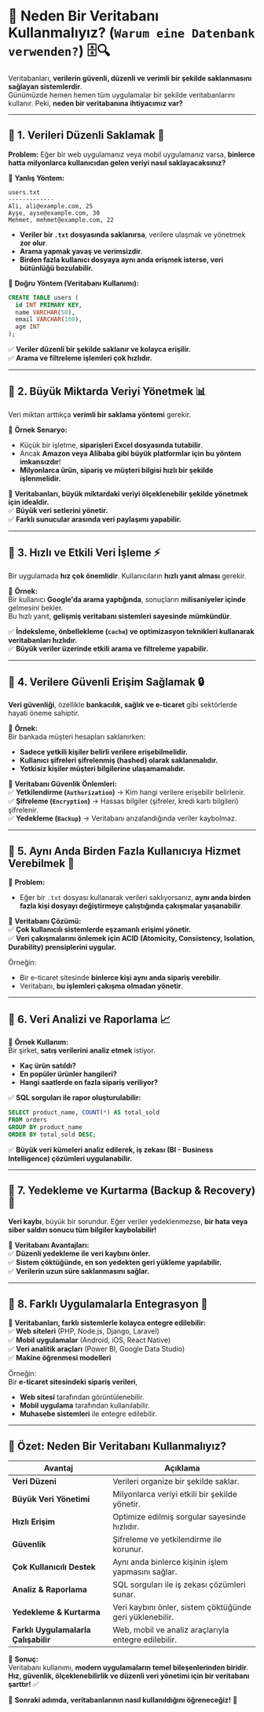 # **📌 Neden Bir Veritabanı Kullanmalıyız? (`Warum eine Datenbank verwenden?`)** 🗄️🔍  

Veritabanları, **verilerin güvenli, düzenli ve verimli bir şekilde saklanmasını sağlayan sistemlerdir**.  
Günümüzde hemen hemen tüm uygulamalar bir şekilde veritabanlarını kullanır. Peki, **neden bir veritabanına ihtiyacımız var?**  

---

## **🔹 1. Verileri Düzenli Saklamak** 📁  
**Problem:** Eğer bir web uygulamanız veya mobil uygulamanız varsa, **binlerce hatta milyonlarca kullanıcıdan gelen veriyi nasıl saklayacaksınız?**  

📌 **Yanlış Yöntem:**  
```plaintext
users.txt
-------------
Ali, ali@example.com, 25
Ayşe, ayse@example.com, 30
Mehmet, mehmet@example.com, 22
```
- **Veriler bir `.txt` dosyasında saklanırsa**, verilere ulaşmak ve yönetmek **zor olur**.
- **Arama yapmak yavaş ve verimsizdir**.
- **Birden fazla kullanıcı dosyaya aynı anda erişmek isterse, veri bütünlüğü bozulabilir.**

📌 **Doğru Yöntem (Veritabanı Kullanımı):**  
```sql
CREATE TABLE users (
  id INT PRIMARY KEY,
  name VARCHAR(50),
  email VARCHAR(100),
  age INT
);
```
✅ **Veriler düzenli bir şekilde saklanır ve kolayca erişilir.**  
✅ **Arama ve filtreleme işlemleri çok hızlıdır.**  

---

## **🔹 2. Büyük Miktarda Veriyi Yönetmek** 📊  
Veri miktarı arttıkça **verimli bir saklama yöntemi** gerekir.  

📌 **Örnek Senaryo:**  
- Küçük bir işletme, **siparişleri Excel dosyasında tutabilir**.  
- Ancak **Amazon veya Alibaba gibi büyük platformlar için bu yöntem imkansızdır**!  
- **Milyonlarca ürün, sipariş ve müşteri bilgisi hızlı bir şekilde işlenmelidir.**  

📌 **Veritabanları, büyük miktardaki veriyi ölçeklenebilir şekilde yönetmek için idealdir.**  
✅ **Büyük veri setlerini yönetir.**  
✅ **Farklı sunucular arasında veri paylaşımı yapabilir.**  

---

## **🔹 3. Hızlı ve Etkili Veri İşleme** ⚡  
Bir uygulamada **hız çok önemlidir**. Kullanıcıların **hızlı yanıt alması** gerekir.  

📌 **Örnek:**  
Bir kullanıcı **Google'da arama yaptığında**, sonuçların **milisaniyeler içinde** gelmesini bekler.  
Bu hızlı yanıt, **gelişmiş veritabanı sistemleri sayesinde mümkündür**.

✅ **İndeksleme, önbellekleme (`cache`) ve optimizasyon teknikleri kullanarak veritabanları hızlıdır.**  
✅ **Büyük veriler üzerinde etkili arama ve filtreleme yapabilir.**  

---

## **🔹 4. Verilere Güvenli Erişim Sağlamak** 🔒  
**Veri güvenliği**, özellikle **bankacılık, sağlık ve e-ticaret** gibi sektörlerde hayati öneme sahiptir.  

📌 **Örnek:**  
Bir bankada müşteri hesapları saklanırken:  
- **Sadece yetkili kişiler belirli verilere erişebilmelidir.**  
- **Kullanıcı şifreleri şifrelenmiş (hashed) olarak saklanmalıdır.**  
- **Yetkisiz kişiler müşteri bilgilerine ulaşamamalıdır.**  

📌 **Veritabanı Güvenlik Önlemleri:**  
✅ **Yetkilendirme (`Authorization`)** → Kim hangi verilere erişebilir belirlenir.  
✅ **Şifreleme (`Encryption`)** → Hassas bilgiler (şifreler, kredi kartı bilgileri) şifrelenir.  
✅ **Yedekleme (`Backup`)** → Veritabanı arızalandığında veriler kaybolmaz.  

---

## **🔹 5. Aynı Anda Birden Fazla Kullanıcıya Hizmet Verebilmek** 👥  
📌 **Problem:**  
- Eğer bir `.txt` dosyası kullanarak verileri saklıyorsanız, **aynı anda birden fazla kişi dosyayı değiştirmeye çalıştığında çakışmalar yaşanabilir**.  

📌 **Veritabanı Çözümü:**  
✅ **Çok kullanıcılı sistemlerde eşzamanlı erişimi yönetir.**  
✅ **Veri çakışmalarını önlemek için ACID (Atomicity, Consistency, Isolation, Durability) prensiplerini uygular.**  

Örneğin:  
- Bir e-ticaret sitesinde **binlerce kişi aynı anda sipariş verebilir**.  
- Veritabanı, **bu işlemleri çakışma olmadan yönetir**.  

---

## **🔹 6. Veri Analizi ve Raporlama** 📈  
📌 **Örnek Kullanım:**  
Bir şirket, **satış verilerini analiz etmek** istiyor.  
- **Kaç ürün satıldı?**  
- **En popüler ürünler hangileri?**  
- **Hangi saatlerde en fazla sipariş veriliyor?**  

✅ **SQL sorguları ile rapor oluşturulabilir:**  
```sql
SELECT product_name, COUNT(*) AS total_sold
FROM orders
GROUP BY product_name
ORDER BY total_sold DESC;
```
✅ **Büyük veri kümeleri analiz edilerek, iş zekası (BI - Business Intelligence) çözümleri uygulanabilir.**  

---

## **🔹 7. Yedekleme ve Kurtarma (Backup & Recovery)** 🔄  
**Veri kaybı**, büyük bir sorundur. Eğer veriler yedeklenmezse, **bir hata veya siber saldırı sonucu tüm bilgiler kaybolabilir!**  

📌 **Veritabanı Avantajları:**  
✅ **Düzenli yedekleme ile veri kaybını önler.**  
✅ **Sistem çöktüğünde, en son yedekten geri yükleme yapılabilir.**  
✅ **Verilerin uzun süre saklanmasını sağlar.**  

---

## **🔹 8. Farklı Uygulamalarla Entegrasyon** 🔗  
📌 **Veritabanları, farklı sistemlerle kolayca entegre edilebilir:**  
✅ **Web siteleri** (PHP, Node.js, Django, Laravel)  
✅ **Mobil uygulamalar** (Android, iOS, React Native)  
✅ **Veri analitik araçları** (Power BI, Google Data Studio)  
✅ **Makine öğrenmesi modelleri**  

Örneğin:  
Bir **e-ticaret sitesindeki sipariş verileri**,  
- **Web sitesi** tarafından görüntülenebilir.  
- **Mobil uygulama** tarafından kullanılabilir.  
- **Muhasebe sistemleri** ile entegre edilebilir.  

---

## **📌 Özet: Neden Bir Veritabanı Kullanmalıyız?**
| **Avantaj** | **Açıklama** |
|------------|-------------|
| **Veri Düzeni** | Verileri organize bir şekilde saklar. |
| **Büyük Veri Yönetimi** | Milyonlarca veriyi etkili bir şekilde yönetir. |
| **Hızlı Erişim** | Optimize edilmiş sorgular sayesinde hızlıdır. |
| **Güvenlik** | Şifreleme ve yetkilendirme ile korunur. |
| **Çok Kullanıcılı Destek** | Aynı anda binlerce kişinin işlem yapmasını sağlar. |
| **Analiz & Raporlama** | SQL sorguları ile iş zekası çözümleri sunar. |
| **Yedekleme & Kurtarma** | Veri kaybını önler, sistem çöktüğünde geri yüklenebilir. |
| **Farklı Uygulamalarla Çalışabilir** | Web, mobil ve analiz araçlarıyla entegre edilebilir. |

🚀 **Sonuç:**  
Veritabanı kullanımı, **modern uygulamaların temel bileşenlerinden biridir**.  
**Hız, güvenlik, ölçeklenebilirlik ve düzenli veri yönetimi için bir veritabanı şarttır!** ✅  

📌 **Sonraki adımda, veritabanlarının nasıl kullanıldığını öğreneceğiz!** 🎯